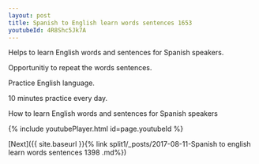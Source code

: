 ```yaml
---
layout: post
title: Spanish to English learn words sentences 1653 
youtubeId: 4R8Shc5Jk7A
---
```

 
 
Helps to learn English words and sentences for Spanish speakers.

Opportunitiy to repeat the words sentences. 

Practice English language. 
 
10 minutes practice every day. 
 
How to learn English words and sentences for Spanish speakers 
 
{% include youtubePlayer.html id=page.youtubeId %}
 
 
[Next]({{ site.baseurl }}{% link  split1/_posts/2017-08-11-Spanish to english learn words sentences 1398 .md%})
 
